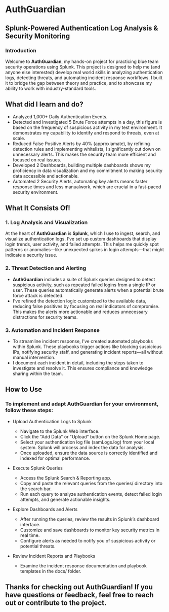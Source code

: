 # AuthGuardian 
## Splunk-Powered Authentication Log Analysis & Security Monitoring

### Introduction
Welcome to **AuthGuardian**, my hands-on project for practicing blue team security operations
using Splunk. This project is designed to help me (and anyone else interested) develop real
world skills in analyzing authentication logs, detecting threats, and automating incident response
workflows. I built it to bridge the gap between theory
and practice, and to showcase my ability to work with industry-standard tools.

## What did I learn and do?
- Analyzed 1,000+ Daily Authentication Events.
- Detected and Investigated 5 Brute Force attempts in a day, this figure is based on the frequency of suspicious activity in my test
environment. It demonstrates my capability to identify and respond to threats, even at scale.
- Reduced False Positive Alerts by 40% (approxiamate), by refining detection rules and implementing whitelists, I significantly cut
down on unnecessary alerts. This makes the security team more efficient and focused on real issues.
- Developed 2 Dashboards, building multiple dashboards shows my proficiency in data visualization and my commitment to making security data accessible and actionable.
- Automated 2 Security Alerts, automating key alerts means faster response times and less manualwork, which are crucial in a fast-paced security environment.

## What It Consists Of!
### 1. Log Analysis and Visualization
At the heart of **AuthGuardian** is **Splunk**, which I use to ingest, search, and visualize
authentication logs. Iʼve set up custom dashboards that display login trends, user
activity, and failed attempts. This helps me quickly spot patterns or anomalies—like
unexpected spikes in login attempts—that might indicate a security issue. 

### 2. Threat Detection and Alerting
- **AuthGuardian** includes a suite of Splunk queries designed to detect suspicious activity, such as repeated failed logins from a single IP or user. These queries automatically generate alerts when a potential brute force attack is detected.
- Iʼve refined the detection logic customized to the available data, reducing false positives by focusing on real
indicators of compromise. This makes the alerts more actionable and reduces unnecessary distractions for security teams.
 
### 3. Automation and Incident Response
- To streamline incident response, Iʼve created automated playbooks within Splunk.
These playbooks trigger actions like blocking suspicious IPs, notifying security staff,
and generating incident reports—all without manual intervention.
- I document each incident in detail, including the steps taken to investigate and resolve
it. This ensures compliance and knowledge sharing within the team.

## How to Use
### To implement and adapt AuthGuardian for your environment, follow these steps:
- Upload Authentication Logs to Splunk
  - Navigate to the Splunk Web interface.
  - Click the "Add Data" or "Upload" button on the Splunk Home page.
  - Select your authentication log file (samLogs.log) from your local system. Splunk will process and index the data for analysis.
  - Once uploaded, ensure the data source is correctly identified and indexed for optimal performance.

- Execute Splunk Queries
  - Access the Splunk Search & Reporting app.
  - Copy and paste the relevant queries from the queries/ directory into the search bar.
  - Run each query to analyze authentication events, detect failed login attempts, and generate actionable insights.

- Explore Dashboards and Alerts
  - After running the queries, review the results in Splunk’s dashboard interface.
  - Customize and save dashboards to monitor key security metrics in real time.
  - Configure alerts as needed to notify you of suspicious activity or potential threats.

- Review Incident Reports and Playbooks
  - Examine the incident response documentation and playbook templates in the docs/ folder.

## Thanks for checking out AuthGuardian! If you have questions or feedback, feel free to reach out or contribute to the project.
